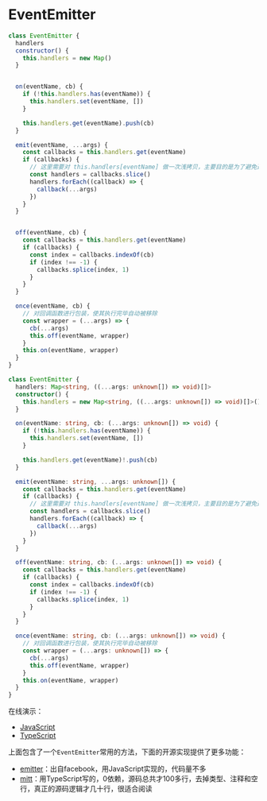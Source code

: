 # EventEmitter

<CodeGroup>
  <CodeGroupItem title="JavaScript">
  
```js
class EventEmitter {
  handlers
  constructor() {
    this.handlers = new Map()
  }


  on(eventName, cb) {
    if (!this.handlers.has(eventName)) {
      this.handlers.set(eventName, [])
    }

    this.handlers.get(eventName).push(cb)
  }

  emit(eventName, ...args) {
    const callbacks = this.handlers.get(eventName)
    if (callbacks) {
      // 这里需要对 this.handlers[eventName] 做一次浅拷贝，主要目的是为了避免通过 once 安装的监听器在移除的过程中出现顺序问题
      const handlers = callbacks.slice()
      handlers.forEach((callback) => {
        callback(...args)
      })
    }
  }


  off(eventName, cb) {
    const callbacks = this.handlers.get(eventName)
    if (callbacks) {
      const index = callbacks.indexOf(cb)
      if (index !== -1) {
        callbacks.splice(index, 1)
      }
    }
  }

  once(eventName, cb) {
    // 对回调函数进行包装，使其执行完毕自动被移除
    const wrapper = (...args) => {
      cb(...args)
      this.off(eventName, wrapper)
    }
    this.on(eventName, wrapper)
  }
}
```

  </CodeGroupItem>
  <CodeGroupItem title="TypeScript">

```ts
class EventEmitter {
  handlers: Map<string, ((...args: unknown[]) => void)[]>
  constructor() {
    this.handlers = new Map<string, ((...args: unknown[]) => void)[]>()
  }

  on(eventName: string, cb: (...args: unknown[]) => void) {
    if (!this.handlers.has(eventName)) {
      this.handlers.set(eventName, [])
    }

    this.handlers.get(eventName)!.push(cb)
  }

  emit(eventName: string, ...args: unknown[]) {
    const callbacks = this.handlers.get(eventName)
    if (callbacks) {
      // 这里需要对 this.handlers[eventName] 做一次浅拷贝，主要目的是为了避免通过 once 安装的监听器在移除的过程中出现顺序问题
      const handlers = callbacks.slice()
      handlers.forEach((callback) => {
        callback(...args)
      })
    }
  }

  off(eventName: string, cb: (...args: unknown[]) => void) {
    const callbacks = this.handlers.get(eventName)
    if (callbacks) {
      const index = callbacks.indexOf(cb)
      if (index !== -1) {
        callbacks.splice(index, 1)
      }
    }
  }

  once(eventName: string, cb: (...args: unknown[]) => void) {
    // 对回调函数进行包装，使其执行完毕自动被移除
    const wrapper = (...args: unknown[]) => {
      cb(...args)
      this.off(eventName, wrapper)
    }
    this.on(eventName, wrapper)
  }
}
```

  </CodeGroupItem>
</CodeGroup>

在线演示：

- [JavaScript](https://www.typescriptlang.org/zh/play?noImplicitAny=false&filetype=js#code/MYGwhgzhAECiBuBTAdgF1gWwJatYgTtAN4BQ00AFmMgCYgERnTAD2yEq+ArsKi-gAoAlMSblUFLBAB0VWvXwwAvNGSIA7tACyYAA7CmAXxInybAYiRoAcmAyIANMwBGI0uXJYAZtAEBCCSlZajoGYIgLK1RbeyE3MQ9AmTlQxWkIRFRIlGi7R2gAbQBdIQTjBKTg+TCAc0zsmzyhaV0uCAoBYFcjU2hEbCzLHJj86TGwfBqIeI9mNg5mMBAQZzBgAGtlaEqUhRk6waiR0tnvX2AllbXNmdnoAHp76EBN+MAZxMAAdMBAyMBP7W3JZJCewKQ0a9iK0EAWgqAADlAITWgFFbQDvRoBcWMAMP+AbjlPoA7t0AIW6AejNAFxygDC5QD+CYBZRUAWAmAcfjoGxgIhoIBI7UAoxHYwCLboAaFUAFmqACnVAN+egBM07GUwDQXoBaOUAX4qABudAF4ZgHi9QB3qYAMjIS5FY7FQlEBDGgKguy1WGxkEBAWDpBjumuqaS8-Fgaw6nUuBvWIiUAD5RBbVU7rgIxtIJlMTndDMHyMZwyYmCwvF4Grl7E4urdVfMNXqroadX8grtavUQQnEGHoGdHfrrtNPXc1QssLREAAPbMZ50yes0JsAeTjyZVpZ8Ag7TegfiUKgAtABGFM1n2G9K6E1m4eNpwz-sRjxb8pmZBmwsjJOuavkR7Qb6APbVAMAxgF-FQAOpoBt+MAMhGAUGUmSjAP7ygDdFQDmRs-ABjtQBV60AK8DAAqlQBqiIFBJaw1dR8D0XQCGzP1xkmKt3VPDwulQgN0JLcR-mkGM40PPInHgxCCBLLdCKCcwyMTaBKN0JD8GDYxylgvoMGzNRNAQHJMBwPBBFKfpiOQAQAHJQFNdZpKcYQdQ9dw5nYFh6GkEAWBqGS5I2aTSlDEgJNpRB9OXBSlNdVSmFrTTEG03TLPkgAmIySBMsypNkqzFN8WzqwcrSdL0vz5IAZk87yMGkfocFcwzSiAA)
- [TypeScript](https://www.typescriptlang.org/zh/play?#code/MYGwhgzhAECiBuBTAdgF1gWwJatYgTtAN4BQ00AFmMgCYgEQBc0AsmAA4A8Eq+WyAcwA00ABSiAdFLD4BTaAFdkAa2QB7AO7IA2gF0AlNAC8APmjw1WGvr0my0YGuQ98C4KjX5Rh0uXKoKLAgJKlp6fBgjaGREDVYObl5+YTFJaVl5JVVNHQNjMwsrG10Tb3sAXxIq8idRRCQ0ADkwDERmF2SRYAAjZjSJGTlmLPUtPUNTc0trYntyLAAzMQBCAKCQ6joGDYg6htRm1v0fOb814NCtiIkIRFQ9lAOWxBFx08rT842w7YE7h6az30ywk7AUEAooh6+gq1WgiGw93qj0ObWgHUEIikAwywxUo1yJz8DicPAcYBAIG6YGAyki0C+l3CwT+SP2qJhxMWYmAFKpNLpROJ0AA9CLoIBN+MAM4mAAHTAIGRgE-tBmBC6bZnaZGA1q6aCALQVAABygEJrQCitoB3o0AuLGAGH-ANxycsAd26AELdAPRmgC45QBhcoB-BMAsoqALATAOPx0CcwEQ0EAkdqAUYiHYBFt0ANCqACzVABTqgG-PQAmaQ6-YBoL0AtHKAL8VAA3OgC8MwDxeoA71MAGRmnciOZyoShqhjGcmU6m04IQEBYYNlYV1n7XBaeWA0yFQvkt5QTMy+HtN-m0-qDCCc4XlZfkSrrqr2NQLBYAp6tdpJTEOXpibGLvHZMZ5SaFGbTquk2u85sC+mM+vXVn7jmnbmjm+rZCsS1ZkvwNCIAAHo2r5znSEgQdBADye7QpW0AAUhMHLEYUQALQAIwgcKcHjm27Adl22EiMRGEbn4DEfDUyBdpqB5ohiKQ9H0F64oo+I5OM+RTEUszEmK0AKoAe2qAMAxgC-ioADqaANvxgAyEYAoMrhpagD+8oAboqAOZGqmADHagCr1oAV4GABVKgDVEampxgbWGj4Bw7AEI2C78SMQm3lOGE9O5chrmcKoSDue7saiIiOc5BCBQx-jBbU4XPJFTnsC5+DLpUHz2fCGCNjEcQII8mA4HgXgwgiIXIKIADkoCdsoNUiN4InTmBaj0BIIBqAItX1bSNUwquJCVUGiB9VRjXNZO4kks4HWIF1PUTQ1ABMg0kMNo3VXVk1NWIM1taSC1Lb1u0NQAzBtW0YBICI4CtA0wkAA)

上面包含了一个`EventEmitter`常用的方法，下面的开源实现提供了更多功能：

- [emitter](https://github.com/facebookarchive/emitter)：出自facebook，用JavaScript实现的，代码量不多
- [mitt](https://github.com/developit/mitt/tree/main)：用TypeScript写的，0依赖，源码总共才100多行，去掉类型、注释和空行，真正的源码逻辑才几十行，很适合阅读